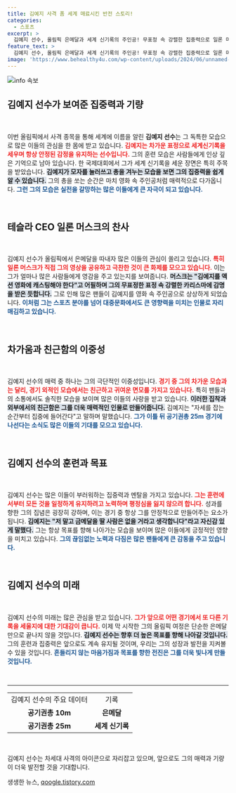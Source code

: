 ```yaml
---
title: 김예지 사격 폼 세계 매료시킨 반전 스토리!
categories:
  - 스포츠
excerpt: >
  김예지 선수, 올림픽 은메달과 세계 신기록의 주인공! 무표정 속 강렬한 집중력으로 일론 머스크의 극찬까지 받은 그녀의 독특한 매력, 클릭하고 자세히 알아보세요!
feature_text: >
  김예지 선수, 올림픽 은메달과 세계 신기록의 주인공! 무표정 속 강렬한 집중력으로 일론 머스크의 극찬까지 받은 그녀의 독특한 매력, 클릭하고 자세히 알아보세요!
image: 'https://www.behealthy4u.com/wp-content/uploads/2024/06/unnamed-file.png'
---
```


<p><img src="https://www.behealthy4u.com/wp-content/uploads/2024/06/unnamed-file.png" alt="info 속보" /></p>

<h2 data-ke-size="size26">김예지 선수가 보여준 집중력과 기량</h2>

<p data-ke-size="size16">&nbsp;</p>

<p>이번 올림픽에서 사격 종목을 통해 세계에 이름을 알린 <strong>김예지 선수</strong>는 그 독특한 모습으로 많은 이들의 관심을 한 몸에 받고 있습니다. <b><span style="color: #ee2323;">김예지는 차가운 표정으로 세계신기록을 세우며 항상 안정된 감정을 유지하는 선수입니다.</span></b> 그의 훈련 모습은 사람들에게 인상 깊은 기억으로 남아 있습니다. 한 국제대회에서 그가 세계 신기록을 세운 장면은 특히 주목을 받았습니다. <b><span style="background-color: #21538527;">김예지가 모자를 눌러쓰고 총을 겨누는 모습을 보면 그의 집중력을 쉽게 알 수 있습니다.</span></b> 그의 총을 쏘는 순간은 마치 영화 속 주인공처럼 매력적으로 다가옵니다. <b><span style="color: #1a5490;">그런 그의 모습은 실전을 갈망하는 많은 이들에게 큰 자극이 되고 있습니다.</span></b></p>

<p data-ke-size="size16">&nbsp;</p>

<h2 data-ke-size="size26">테슬라 CEO 일론 머스크의 찬사</h2>

<p data-ke-size="size16">&nbsp;</p>

<p>김예지 선수가 올림픽에서 은메달을 따내자 많은 이들의 관심이 쏠리고 있습니다. <b><span style="color: #ee2323;">특히 일론 머스크가 직접 그의 영상을 공유하고 극찬한 것이 큰 화제를 모으고 있습니다.</span></b> 이는 그가 얼마나 많은 사람들에게 영감을 주고 있는지를 보여줍니다. <b><span style="background-color: #21538527;">머스크는 "김예지를 액션 영화에 캐스팅해야 한다"고 어필하며 그의 무표정한 표정 속 강렬한 카리스마에 감명을 받은 듯합니다.</span></b> 그로 인해 많은 팬들이 김예지를 영화 속 주인공으로 상상하게 되었습니다. <b><span style="color: #1a5490;">이처럼 그는 스포츠 분야를 넘어 대중문화에서도 큰 영향력을 미치는 인물로 자리매김하고 있습니다.</span></b></p>

<p data-ke-size="size16">&nbsp;</p>

<h2 data-ke-size="size26">차가움과 친근함의 이중성</h2>

<p data-ke-size="size16">&nbsp;</p>

<p>김예지 선수의 매력 중 하나는 그의 극단적인 이중성입니다. <b><span style="color: #ee2323;">경기 중 그의 차가운 모습과는 달리, 경기 외적인 모습에서는 친근하고 귀여운 면모를 가지고 있습니다.</span></b> 특히 팬들과의 소통에서도 솔직한 모습을 보이며 많은 이들의 사랑을 받고 있습니다. <b><span style="background-color: #21538527;">이러한 집착과 외부에서의 친근함은 그를 더욱 매력적인 인물로 만들어줍니다.</span></b> 김예지는 "자세를 잡는 순간부터 집중에 들어간다"고 말하며 말했습니다. <b><span style="color: #1a5490;">그가 이틀 뒤 공기권총 25m 경기에 나선다는 소식도 많은 이들의 기대를 모으고 있습니다.</span></b></p>

<p data-ke-size="size16">&nbsp;</p>

<h2 data-ke-size="size26">김예지 선수의 훈련과 목표</h2>

<p data-ke-size="size16">&nbsp;</p>

<p>김예지 선수는 많은 이들이 부러워하는 집중력과 멘탈을 가지고 있습니다. <b><span style="color: #ee2323;">그는 훈련에서부터 모든 것을 일정하게 유지하려고 노력하며 평정심을 잃지 않으려 합니다.</span></b> 성과를 향한 그의 집념은 굉장히 강하며, 이는 경기 중 항상 그를 안정적으로 만들어주는 요소가 됩니다. <b><span style="background-color: #21538527;">김예지는 "저 말고 금메달을 딸 사람은 없을 거라고 생각합니다"라고 자신감 있게 말했다.</span></b> 그는 항상 목표를 향해 나아가는 모습을 보이며 많은 이들에게 긍정적인 영향을 미치고 있습니다. <b><span style="color: #1a5490;">그의 끊임없는 노력과 다짐은 많은 팬들에게 큰 감동을 주고 있습니다.</span></b></p>

<p data-ke-size="size16">&nbsp;</p>

<h2 data-ke-size="size26">김예지 선수의 미래</h2>

<p data-ke-size="size16">&nbsp;</p>

<p>김예지 선수의 미래는 많은 관심을 받고 있습니다. <b><span style="color: #ee2323;">그가 앞으로 어떤 경기에서 또 다른 기록을 세울지에 대한 기대감이 큽니다.</span></b> 이제 막 시작한 그의 올림픽 여정은 단순한 은메달만으로 끝나지 않을 것입니다. <b><span style="background-color: #21538527;"> 김예지 선수는 향후 더 높은 목표를 향해 나아갈 것입니다.</span></b> 그의 훈련과 집중력은 앞으로도 계속 유지될 것이며, 우리는 그의 성장과 발전을 지켜볼 수 있을 것입니다. <b><span style="color: #1a5490;">흔들리지 않는 마음가짐과 목표를 향한 전진은 그를 더욱 빛나게 만들 것입니다.</span></b></p>

<p data-ke-size="size16">&nbsp;</p>

<hr />

<table style="width: 100%; text-align: center; border-collapse: collapse;">
  <tr>
    <td style="text-align: center; height: 30px;">김예지 선수의 주요 데이터</td>
    <td style="text-align: center; height: 30px;">기록</td>
  </tr>
  <tr>
    <td style="text-align: center; height: 17px;"><b>공기권총 10m</b></td>
    <td style="text-align: center; height: 17px;"><b>은메달</b></td>
  </tr>
  <tr>
    <td style="text-align: center; height: 17px;"><b>공기권총 25m</b></td>
    <td style="text-align: center; height: 17px;"><b>세계 신기록</b></td>
  </tr>
</table>

<p data-ke-size="size16">&nbsp;</p>

<p>김예지 선수는 차세대 사격의 아이콘으로 자리잡고 있으며, 앞으로도 그의 매력과 기량이 더욱 발전할 것을 기대합니다.</p>
생생한 뉴스, <a href="https://qoogle.tistory.com" rel="dofollow">qoogle.tistory.com</a>


